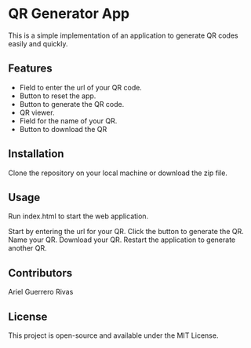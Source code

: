 # QR Generator App

This is a simple implementation of an application to generate QR codes easily and quickly.

## Features

- Field to enter the url of your QR code.
- Button to reset the app.
- Button to generate the QR code.
- QR viewer.
- Field for the name of your QR.
- Button to download the QR

## Installation

Clone the repository on your local machine or download the zip file.

## Usage

Run index.html to start the web application.

Start by entering the url for your QR.
Click the button to generate the QR.
Name your QR.
Download your QR.
Restart the application to generate another QR.

## Contributors

Ariel Guerrero Rivas

## License

This project is open-source and available under the MIT License.
